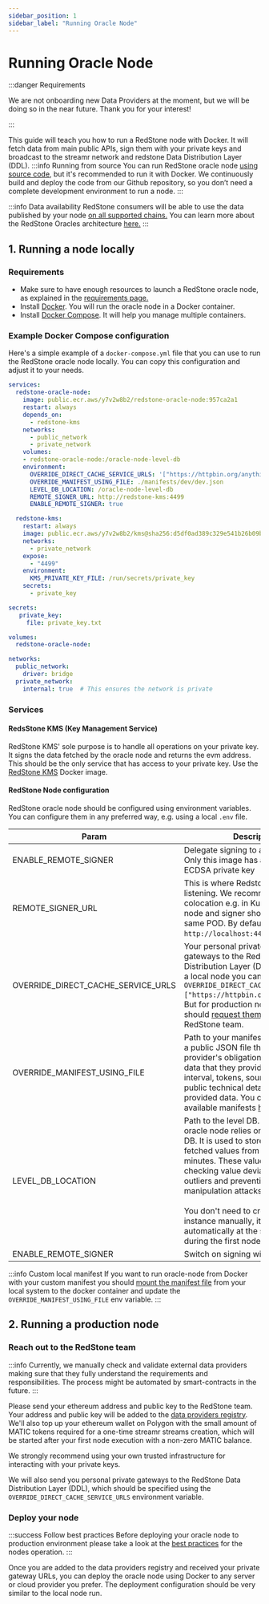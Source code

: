 ```yaml
---
sidebar_position: 1
sidebar_label: "Running Oracle Node"
---
```


# Running Oracle Node

:::danger Requirements

We are not onboarding new Data Providers at the moment, but we will be doing so in the near future. Thank you for your interest!

:::

This guide will teach you how to run a RedStone node with Docker. It will fetch data from main public APIs, sign them with your private keys and broadcast to the streamr network and redstone Data Distribution Layer (DDL).
:::info Running from source
You can run RedStone oracle node [using source code](/docs/data-providers/launch-using-source-code), but it's recommended to run it with Docker. We continuously build and deploy the code from our Github repository, so you don’t need a complete development environment to run a node.
:::

:::info Data availability
RedStone consumers will be able to use the data published by your node [on all supported chains.](/docs/get-started/supported-chains) You can learn more about the RedStone Oracles architecture [here.](../get-started/selecting-redstone-model.md)
:::

## 1. Running a node locally

### Requirements

- Make sure to have enough resources to launch a RedStone oracle node, as explained in the [requirements page.](/docs/data-providers/system-requirements)
- Install [Docker](https://docs.docker.com/get-docker/). You will run the oracle node in a Docker container.
- Install [Docker Compose](https://docs.docker.com/compose/install/). It will help you manage multiple containers.

### Example Docker Compose configuration

Here's a simple example of a `docker-compose.yml` file that you can use to run the RedStone oracle node locally. You can copy this configuration and adjust it to your needs.

```yaml
services:
  redstone-oracle-node:
    image: public.ecr.aws/y7v2w8b2/redstone-oracle-node:957ca2a1
    restart: always
    depends_on:
      - redstone-kms
    networks:
      - public_network
      - private_network
    volumes:
    - redstone-oracle-node:/oracle-node-level-db
    environment:
      OVERRIDE_DIRECT_CACHE_SERVICE_URLS: '["https://httpbin.org/anything"]'
      OVERRIDE_MANIFEST_USING_FILE: ./manifests/dev/dev.json
      LEVEL_DB_LOCATION: /oracle-node-level-db
      REMOTE_SIGNER_URL: http://redstone-kms:4499
      ENABLE_REMOTE_SIGNER: true

  redstone-kms:
    restart: always
    image: public.ecr.aws/y7v2w8b2/kms@sha256:d5df0ad389c329e541b26b09b3ad18b453342f1fee3837c1bd05f23c4a4264da
    networks:
      - private_network
    expose:
      - "4499"
    environment:
      KMS_PRIVATE_KEY_FILE: /run/secrets/private_key
    secrets:
      - private_key

secrets:
   private_key:
     file: private_key.txt

volumes:
  redstone-oracle-node:

networks:
  public_network:
    driver: bridge
  private_network:
    internal: true  # This ensures the network is private
```

### Services

#### RedsStone KMS (Key Management Service)

RedStone KMS' sole purpose is to handle all operations on your private key. It signs the data fetched by the oracle node and returns the evm address. This should be the only service that has access to your private key. Use the [RedStone KMS](https://gallery.ecr.aws/y7v2w8b2/kms) Docker image. 

#### RedStone Node configuration

RedStone oracle node should be configured using environment variables. You can configure them in any preferred way, e.g. using a local `.env` file.


| Param                              | Description                                                                                                                                                                                                                                                                                                                                                                                                                  | Example value                                                                                                |
| ---------------------------------- | ---------------------------------------------------------------------------------------------------------------------------------------------------------------------------------------------------------------------------------------------------------------------------------------------------------------------------------------------------------------------------------------------------------------------------- | ------------------------------------------------------------------------------------------------------------ |
| ENABLE_REMOTE_SIGNER               | Delegate signing to a remote signer. Only this image has access to your ECDSA private key                                                                                                                                                                                                                                                                                                                                                                                                         | `ENABLE_REMOTE_SIGNER=true`
| REMOTE_SIGNER_URL               | This is where Redstone's signer is listening. We recommend using a colocation e.g. in Kubernetes oracle-node and signer should be run in the same POD. By default `http://localhost:4499`.key                                                                                                                                                                                                                                                                                                                                                                                                       | `REMOTE_SIGNER_URL=http://localhost:4499`                                                                                 |
| OVERRIDE_DIRECT_CACHE_SERVICE_URLS | Your personal private URLs of gateways to the RedStone Data Distribution Layer (DDL). For running a local node you can simply put `OVERRIDE_DIRECT_CACHE_SERVICE_URLS=["https://httpbin.org/anything"]`. But for production node running you should [request them](https://redstone.finance/discord) from the RedStone team.                                                                                                 | `OVERRIDE_DIRECT_CACHE_SERVICE_URLS=["https://xxx.yyy.secret-url-1.com","https://zzz.aaa.secret-url-2.com"]` |
| OVERRIDE_MANIFEST_USING_FILE       | Path to your manifest file. Manifest is a public JSON file that defines the provider's obligation regarding the data that they provide. It sets fetching interval, tokens, sources and other public technical details for the provided data. You can check available manifests [here.](https://github.com/redstone-finance/redstone-oracles-monorepo/tree/main/packages/oracle-node/manifests)                               | `OVERRIDE_MANIFEST_USING_FILE=./manifests/dev/dev.json`                                                      |
| LEVEL_DB_LOCATION                  | Path to the level DB. Each RedStone oracle node relies on a single-level DB. It is used to store recently fetched values from the last 15 minutes. These values are used for checking value deviations, filtering outliers and preventing price manipulation attacks. <br/><br/> You don't need to create a Level DB instance manually, it will be created automatically at the specified path during the first node launch. | `LEVEL_DB_LOCATION=/oracle-node-level-db`                                                                    |
| ENABLE_REMOTE_SIGNER               | Switch on signing with RedStone KMS  | `ENABLE_REMOTE_SIGNER=true`            

:::info Custom local manifest
If you want to run oracle-node from Docker with your custom manifest you should [mount the manifest file](https://docs.docker.com/storage/bind-mounts/) from your local system to the docker container and update the `OVERRIDE_MANIFEST_USING_FILE` env variable.
:::

## 2. Running a production node

### Reach out to the RedStone team

:::info
Currently, we manually check and validate external data providers making sure that they fully understand the requirements and responsibilities. The process might be automated by smart-contracts in the future.
:::

Please send your ethereum address and public key to the RedStone team. Your address and public key will be added to the [data providers registry](https://github.com/redstone-finance/redstone-oracles-monorepo/blob/main/packages/oracles-smartweave-contracts/src/contracts/redstone-oracle-registry/initial-state.json). We'll also top up your ethereum wallet on Polygon with the small amount of MATIC tokens required for a one-time streamr streams creation, which will be started after your first node execution with a non-zero MATIC balance.

We strongly recommend using your own trusted infrastructure for interacting with your private keys.

We will also send you personal private gateways to the RedStone Data Distribution Layer (DDL), which should be specified using the `OVERRIDE_DIRECT_CACHE_SERVICE_URLS` environment variable.

### Deploy your node

:::success Follow best practices
Before deploying your oracle node to production environment please take a look at the [best practices](/docs/data-providers/best-practices) for the nodes operation.
:::

Once you are added to the data providers registry and received your private gateway URLs, you can deploy the oracle node using Docker to any server or cloud provider you prefer. The deployment configuration should be very similar to the local node run.
